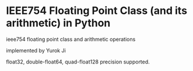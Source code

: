 # IEEE754 Floating Point Class (and its arithmetic) in Python
ieee754 floating point class and arithmetic operations

implemented by Yurok Ji

float32, double-float64, quad-float128 precision supported.
